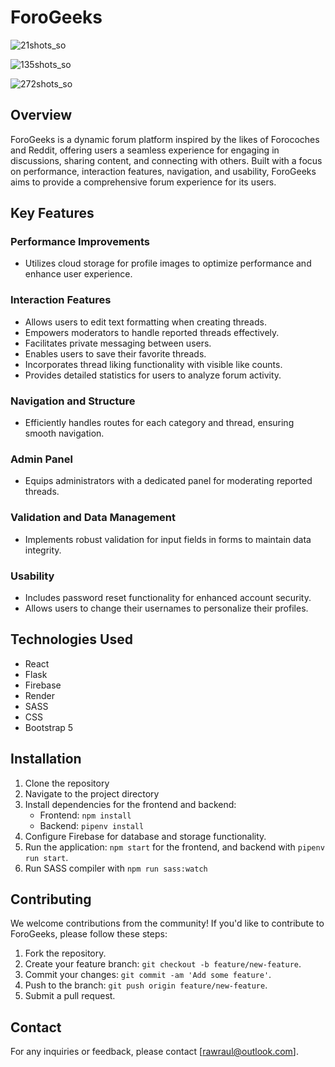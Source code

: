 # ForoGeeks

![21shots_so](https://github.com/4GeeksAcademy/forocode-finalproject/assets/118123543/9d9a81b3-1866-4bea-8ae3-3439186f5c62)

![135shots_so](https://github.com/4GeeksAcademy/forocode-finalproject/assets/118123543/998efb53-743c-464b-9b99-d187228f9cf9)

![272shots_so](https://github.com/4GeeksAcademy/forocode-finalproject/assets/118123543/af205fb6-722b-4c16-a67c-064e44d78914)


## Overview
ForoGeeks is a dynamic forum platform inspired by the likes of Forocoches and Reddit, offering users a seamless experience for engaging in discussions, sharing content, and connecting with others. Built with a focus on performance, interaction features, navigation, and usability, ForoGeeks aims to provide a comprehensive forum experience for its users.

## Key Features
### Performance Improvements
- Utilizes cloud storage for profile images to optimize performance and enhance user experience.

### Interaction Features
- Allows users to edit text formatting when creating threads.
- Empowers moderators to handle reported threads effectively.
- Facilitates private messaging between users.
- Enables users to save their favorite threads.
- Incorporates thread liking functionality with visible like counts.
- Provides detailed statistics for users to analyze forum activity.

### Navigation and Structure
- Efficiently handles routes for each category and thread, ensuring smooth navigation.

### Admin Panel
- Equips administrators with a dedicated panel for moderating reported threads.

### Validation and Data Management
- Implements robust validation for input fields in forms to maintain data integrity.

### Usability
- Includes password reset functionality for enhanced account security.
- Allows users to change their usernames to personalize their profiles.

## Technologies Used
- React
- Flask
- Firebase
- Render
- SASS
- CSS
- Bootstrap 5

## Installation
1. Clone the repository
2. Navigate to the project directory
3. Install dependencies for the frontend and backend:
   - Frontend: `npm install`
   - Backend: `pipenv install`
4. Configure Firebase for database and storage functionality.
5. Run the application: `npm start` for the frontend, and backend with `pipenv run start`.
6. Run SASS compiler with `npm run sass:watch`

## Contributing
We welcome contributions from the community! If you'd like to contribute to ForoGeeks, please follow these steps:
1. Fork the repository.
2. Create your feature branch: `git checkout -b feature/new-feature`.
3. Commit your changes: `git commit -am 'Add some feature'`.
4. Push to the branch: `git push origin feature/new-feature`.
5. Submit a pull request.


## Contact
For any inquiries or feedback, please contact [rawraul@outlook.com].

